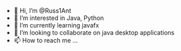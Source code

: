 - 👋 Hi, I’m @Russ1Ant
- 👀 I’m interested in Java, Python
- 🌱 I’m currently learning javafx
- 💞️ I’m looking to collaborate on java desktop applications
- 📫 How to reach me ...

<!---
Russ1Ant/Russ1Ant is a ✨ special ✨ repository because its `README.md` (this file) appears on your GitHub profile.
You can click the Preview link to take a look at your changes.
--->
